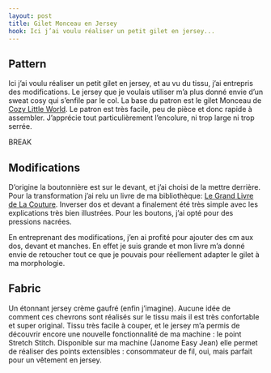 ```yaml
---
layout: post
title: Gilet Monceau en Jersey
hook: Ici j’ai voulu réaliser un petit gilet en jersey...
---
```


## Pattern

Ici j’ai voulu réaliser un petit gilet en jersey, et au vu du tissu, j’ai entrepris des modifications. Le jersey que je voulais utiliser m’a plus donné envie d’un sweat cosy qui s’enfile par le col. La base du patron est le gilet Monceau de [Cozy Little World](http://cozy-little-world.com/). Le patron est très facile, peu de pièce et donc rapide à assembler. J’apprécie tout particulièrement l’encolure, ni trop large ni trop serrée.

BREAK


## Modifications

D’origine la boutonnière est sur le devant, et j’ai choisi de la mettre derrière. Pour la transformation j’ai relu un livre de ma bibliothèque: [Le Grand Livre de La Couture](http://amzn.to/2eKg2fl). Inverser dos et devant a finalement été très simple avec les explications très bien illustrées. Pour les boutons, j’ai opté pour des pressions nacrées.

En entreprenant des modifications, j’en ai profité pour ajouter des cm aux dos, devant et manches. En effet je suis grande et mon livre m’a donné envie de retoucher tout ce que je pouvais pour réellement adapter le gilet à ma morphologie.



## Fabric

Un étonnant jersey crème gaufré (enfin j’imagine). Aucune idée de comment ces chevrons sont réalisés sur le tissu mais il est très confortable et super original. Tissu très facile à couper, et le jersey m’a permis de découvrir encore une nouvelle fonctionnalité de ma machine : le point Stretch Stitch. Disponible sur ma machine (Janome Easy Jean) elle permet de réaliser des points extensibles : consommateur de fil, oui, mais parfait pour un vêtement en jersey.
